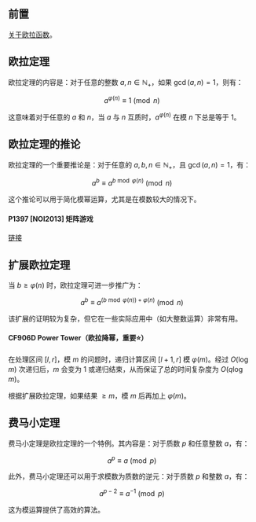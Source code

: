 ## 前置

[关于欧拉函数](../euler-s-totient-function/)。

## 欧拉定理

欧拉定理的内容是：对于任意的整数 $a, n \in \mathbb{N}_+$，如果 $\gcd(a, n) = 1$，则有：

$$ a^{\varphi(n)} \equiv 1 \pmod{n} $$

这意味着对于任意的 $a$ 和 $n$，当 $a$ 与 $n$ 互质时，$a^{\varphi(n)}$ 在模 $n$ 下总是等于 1。

## 欧拉定理的推论

欧拉定理的一个重要推论是：对于任意的 $a, b, n \in \mathbb{N}_+$，且 $\gcd(a, n) = 1$，有：

$$ a^b \equiv a^{b \bmod \varphi(n)} \pmod{n} $$

这个推论可以用于简化模幂运算，尤其是在模数较大的情况下。

#### P1397 [NOI2013] 矩阵游戏

[链接](../matrix-multiplication/#p1397-noi2013-矩阵游戏)

## 扩展欧拉定理

当 $b \geq \varphi(n)$ 时，欧拉定理可进一步推广为：

$$ a^b \equiv a^{(b \bmod \varphi(n)) + \varphi(n)} \pmod{n} $$

该扩展的证明较为复杂，但它在一些实际应用中（如大整数运算）非常有用。

#### CF906D Power Tower（欧拉降幂，重要⭐）

在处理区间 $[l, r]$，模 $m$ 的问题时，递归计算区间 $[l+1, r]$ 模 $\varphi(m)$。经过 $O(\log m)$ 次递归后，$m$ 会变为 1 或递归结束，从而保证了总的时间复杂度为 $O(q \log m)$。

根据扩展欧拉定理，如果结果 $\geq m$，模 $m$ 后再加上 $\varphi(m)$。

## 费马小定理

费马小定理是欧拉定理的一个特例。其内容是：对于质数 $p$ 和任意整数 $a$，有：

$$ a^p \equiv a \pmod{p} $$

此外，费马小定理还可以用于求模数为质数的逆元：对于质数 $p$ 和整数 $a$，有：

$$ a^{p-2} \equiv a^{-1} \pmod{p} $$

这为模运算提供了高效的算法。